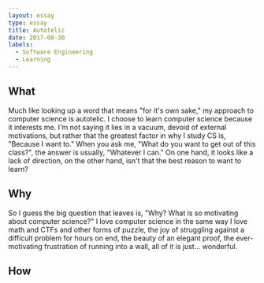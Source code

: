 ```yaml
---
layout: essay
type: essay
title: Autotelic
date: 2017-08-30
labels:
  - Software Engineering
  - Learning
---
```


## What

Much like looking up a word that means "for it's own sake," my approach to computer science is autotelic.  I choose to learn computer science because it interests me.  I'm not saying it lies in a vacuum, devoid of external motivations, but rather that the greatest factor in why I study CS is, "Because I want to."  When you ask me, "What do you want to get out of this class?", the answer is usually, "Whatever I can."  On one hand, it looks like a lack of direction, on the other hand, isn't that the best reason to want to learn?

## Why

So I guess the big question that leaves is, "Why?  What is so motivating about computer science?"  I love computer science in the same way I love math and CTFs and other forms of puzzle, the joy of struggling against a difficult problem for hours on end, the beauty of an elegant proof, the ever-motivating frustration of running into a wall, all of it is just... wonderful.

## How


